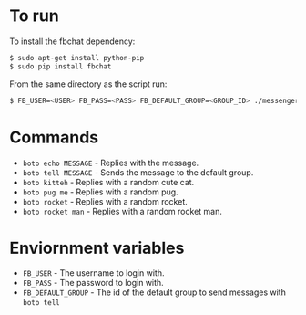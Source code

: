 # To run
To install the fbchat dependency:
```bash
$ sudo apt-get install python-pip
$ sudo pip install fbchat
```

From the same directory as the script run:
```bash
$ FB_USER=<USER> FB_PASS=<PASS> FB_DEFAULT_GROUP=<GROUP_ID> ./messengerbot.py
```

# Commands
  - `boto echo MESSAGE` - Replies with the message.
  - `boto tell MESSAGE` - Sends the message to the default group.
  - `boto kitteh` - Replies with a random cute cat.
  - `boto pug me` - Replies with a random pug.
  - `boto rocket` - Replies with a random rocket.
  - `boto rocket man` - Replies with a random rocket man.
  
# Enviornment variables
  - `FB_USER` - The username to login with.
  - `FB_PASS` - The password to login with.
  - `FB_DEFAULT_GROUP` - The id of the default group to send messages with `boto tell`
